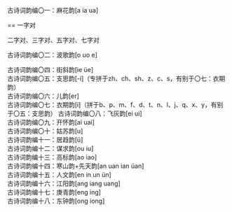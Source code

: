古诗词韵编〇一：麻花韵[a ia ua]  

== 一字对

二字对、三字对、五字对、七字对


古诗词韵编〇二：波歌韵[o uo e]


古诗词韵编〇四：街斜韵[ie üe]           
古诗词韵编〇五：支思韵[-i]（专拼于zh、ch、sh、z、c、s，有别于〇七：衣期韵）  
古诗词韵编〇六：儿韵[er]           
古诗词韵编〇七：衣期韵[i]（拼于b、p、m、f、d、t、n、l、j、q、x、y，有别于〇五：支思韵）
古诗词韵编〇八：飞灰韵[ei ui]           
古诗词韵编〇九：开怀韵[ai uai]           
古诗词韵编〇十：姑苏韵[u]  
古诗词韵编十一：居趋韵[ü]           
古诗词韵编十二：谋求韵[ou iu]  
古诗词韵编十三：高标韵[ao iao]           
古诗词韵编十四：寒山韵+先天韵[an uan ian üan]  
古诗词韵编十五：人文韵[en in un ün]   
古诗词韵编十六：江阳韵[ang iang uang]  
古诗词韵编十七：庚青韵[eng ing]        
古诗词韵编十八：东钟韵[ong iong] 
